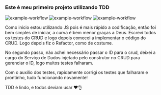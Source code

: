 ### Este é meu primeiro projeto utilizando TDD

![example-workflow](https://github.com/victorjoao97/primeiro-tdd/actions/workflows/node.js.yml/badge.svg)
![example-workflow](https://github.com/victorjoao97/primeiro-tdd/actions/workflows/node.js.windows.yml/badge.svg)
![example-workflow](https://github.com/victorjoao97/primeiro-tdd/actions/workflows/node.js.macos.yml/badge.svg)

Como inicio estou utilizando JS pois é mais rápido a codificação, então foi bem simples de iniciar, a curva é bem menor graças a Deus.
Escrevi todos os testes do CRUD e logo depois comecei a implementar o código do CRUD.
Logo depois fiz o Refactor, como de costume.

No segundo passo, não achei necessário passar o ID para o crud, deixei a cargo do Serviço de Dados injetado pelo construtor no CRUD para gerenciar o ID, logo muitos testes falharam.

Com o auxilio dos testes, rapidamente corrigi os testes que falharam e prontinho, tudo funcionando novamente!

TDD é lindo, e todos deviam usar ❤️👌
